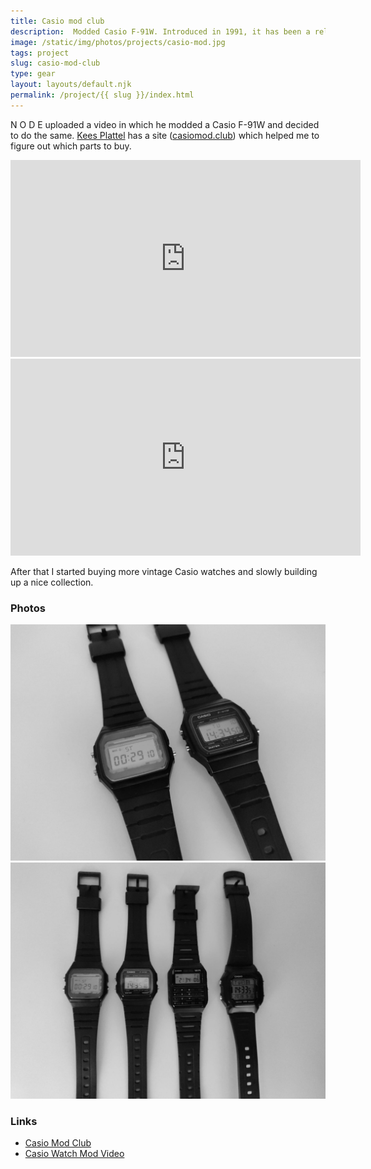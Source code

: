 ```yaml
---
title: Casio mod club
description:  Modded Casio F-91W. Introduced in 1991, it has been a reliably, simple unpretentious watch.
image: /static/img/photos/projects/casio-mod.jpg
tags: project
slug: casio-mod-club
type: gear
layout: layouts/default.njk
permalink: /project/{{ slug }}/index.html
---
```


N O D E uploaded a video in which he modded a Casio F-91W and decided to do the same. [Kees Plattel](https://ikbenke.es/) has a site ([casiomod.club](http://casiomod.club/)) which helped me to figure out which parts to buy.

<iframe width="560" height="315" src="https://www.youtube.com/embed/BBcSQrD18f4" frameborder="0" allow="accelerometer; autoplay; encrypted-media; gyroscope; picture-in-picture" allowfullscreen></iframe>

<iframe width="560" height="315" src="https://www.youtube.com/embed/EsO-i5nS1z0" frameborder="0" allow="accelerometer; autoplay; encrypted-media; gyroscope; picture-in-picture" allowfullscreen></iframe>

After that I started buying more vintage Casio watches and slowly building up a nice collection.

### Photos
![Casio F-91W](/static/img/photos/projects/casio-mod.jpg)
![Casio collection](/static/img/photos/projects/casio-collection.jpg)

### Links
* [Casio Mod Club](http://casiomod.club/)
* [Casio Watch Mod Video](https://www.youtube.com/watch?v=BBcSQrD18f4)
